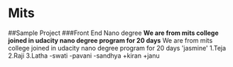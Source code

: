 # Mits
##Sample Project
###Front End Nano degree
**We are from mits college joined in udacity nano degree program for 20 days**
We are from mits college joined in udacity nano degree program for 20 days
'jasmine'
1.Teja
2.Raji
3.Latha
-swati
-pavani
-sandhya
+kiran
+janu
